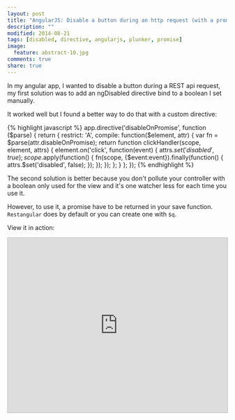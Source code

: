 ```yaml
---
layout: post
title: "AngularJS: Disable a button during an http request (with a promise)"
description: ""
modified: 2014-08-21
tags: [disabled, directive, angularjs, plunker, promise]
image:
  feature: abstract-10.jpg
comments: true
share: true  
---
```


In my angular app, I wanted to disable a button during a REST api request, my first solution was to add an ngDisabled directive bind to a boolean I set manually.

It worked well but I found a better way to do that with a custom directive:

{% highlight javascript %}
app.directive('disableOnPromise', function ($parse) {
    return {
        restrict: 'A',
        compile: function($element, attr) {
            var fn = $parse(attr.disableOnPromise);
            return function clickHandler(scope, element, attrs) {
                element.on('click', function(event) {
                    attrs.$set('disabled', true);
                    scope.$apply(function() {
                        fn(scope, {$event:event}).finally(function() {
                            attrs.$set('disabled', false);
                        });
                    });
                });
            };
        }
    };
});
{% endhighlight %}

The second solution is better because you don't pollute your controller with a boolean only used for the view and it's one watcher less for each time you use it.

However, to use it, a promise have to be returned in your save function. `Restangular` does by default or you can create one with `$q`.

View it in action:

<iframe style="border: 1px solid #bbb;width: 100%; height: 400px" src="http://embed.plnkr.co/PNQ6Ih/?t=run" frameborder="0" allowfullscreen="allowfullscreen">Loading plunk...</iframe>
